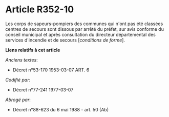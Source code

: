 # Article R352-10

Les corps de sapeurs-pompiers des communes qui n'ont pas été classées centres de secours sont dissous par arrêté du préfet,
sur avis conforme du conseil municipal et après consultation du directeur départemental des services d'incendie et de secours
[*conditions de forme*].

**Liens relatifs à cet article**

_Anciens textes_:

  - Décret n°53-170 1953-03-07 ART. 6

_Codifié par_:

  - Décret n°77-241 1977-03-07

_Abrogé par_:

  - Décret n°88-623 du 6 mai 1988 - art. 50 (Ab)
